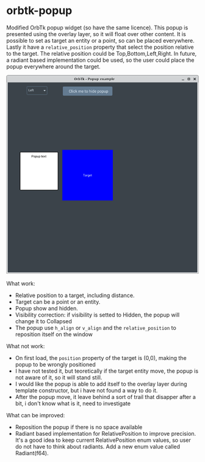 # orbtk-popup

Modified OrbTk popup widget (so have the same licence).
This popup is presented using the overlay layer, so it will float over other content.
It is possible to set as target an entity or a point, so can be placed everywhere.
Lastly it have a `relative_position` property that select the position relative to the target.
The relative position could be Top,Bottom,Left,Right.
In future, a radiant based implementation could be used, so the user could place the popup everywhere around the target.

![alt text](https://github.com/uniformbuffer/orbtk-popup/blob/master/image.png?raw=true)

What work:
- Relative position to a target, including distance.
- Target can be a point or an entity.
- Popup show and hidden.
- Visibility correction: if visibility is setted to Hidden, the popup will change it to Collapsed
- The popup use `h_align` or `v_align` and the `relative_position` to reposition itself on the window

What not work:
- On first load, the `position` property of the target is (0,0), making the popup to be wrongly positioned
- I have not tested it, but teoretically if the target entity move, the popup is not aware of it, so it will stand still.
- I would like the popup is able to add itself to the overlay layer during template constructor, but i have not found a way to do it.
- After the popup move, it leave behind a sort of trail that disapper after a bit, i don't know what is it, need to investigate

What can be improved:
- Reposition the popup if there is no space available
- Radiant based implementation for RelativePosition to improve precision. It's a good idea to keep current RelativePosition enum values, so user do not have to think about radiants. Add a new enum value called Radiant(f64).
